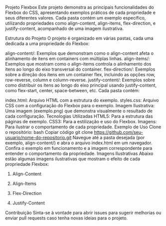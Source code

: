 Projeto Flexbox
Este projeto demonstra as principais funcionalidades do Flexbox do CSS, apresentando exemplos práticos de cada propriedade e seus diferentes valores. Cada pasta contém um exemplo específico, utilizando propriedades como align-content, align-items, flex-direction, e justify-content, acompanhado de uma imagem ilustrativa.

Estrutura do Projeto
O projeto é organizado em várias pastas, cada uma dedicada a uma propriedade do Flexbox:

align-content/: Exemplos que demonstram como o align-content afeta o alinhamento de itens em containers com múltiplas linhas.
align-items/: Exemplos que mostram como o align-items controla o alinhamento dos itens ao longo do eixo transversal do container.
flex-direction/: Exemplos sobre a direção dos itens em um container flex, incluindo as opções row, row-reverse, column e column-reverse.
justify-content/: Exemplos sobre como distribuir os itens ao longo do eixo principal usando justify-content, como flex-start, center, space-between, etc.
Cada pasta contém:

index.html: Arquivo HTML com a estrutura do exemplo.
styles.css: Arquivo CSS com a configuração do Flexbox para o exemplo.
Imagem Ilustrativa: Uma imagem (exemplo.png) que demonstra visualmente o resultado de cada configuração.
Tecnologias Utilizadas
HTML5: Para a estrutura das páginas de exemplo.
CSS3: Para a estilização e uso do Flexbox.
Imagens: Para ilustrar o comportamento de cada propriedade.
Exemplo de Uso
Clone o repositório:
bash
Copiar código
git clone https://github.com/seu-usuario/nome-do-repositorio.git
Navegue até a pasta desejada (por exemplo, align-content/) e abra o arquivo index.html em um navegador.
Confira o exemplo em funcionamento e a imagem correspondente para entender o comportamento da propriedade.
Imagens Ilustrativas
Abaixo estão algumas imagens ilustrativas que mostram o efeito de cada propriedade Flexbox:

1. Align-Content

2. Align-Items

3. Flex-Direction

4. Justify-Content

Contribuição
Sinta-se à vontade para abrir issues para sugerir melhorias ou enviar pull requests caso tenha novas ideias para o projeto.
